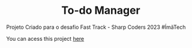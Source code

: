 <h1 align="center"> To-do Manager</h1>

Projeto Criado para o desafio Fast Track - Sharp Coders 2023  #ÍmãTech

You can acess this project [here](https://lenysjunior.github.io/login.html)
